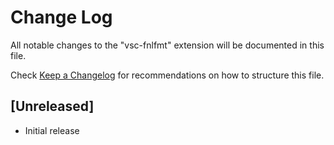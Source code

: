 # Change Log

All notable changes to the "vsc-fnlfmt" extension will be documented in this file.

Check [Keep a Changelog](http://keepachangelog.com/) for recommendations on how to structure this file.

## [Unreleased]

- Initial release